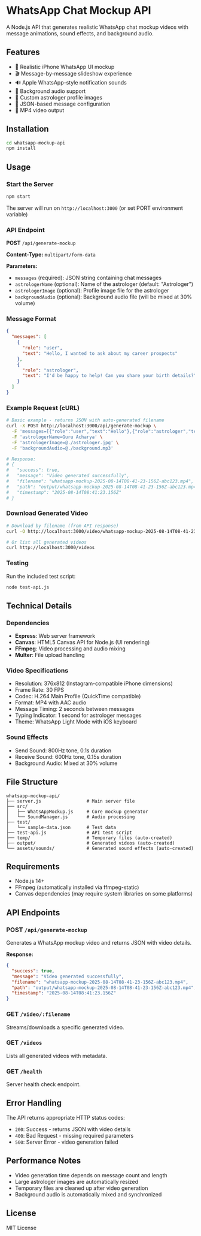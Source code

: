 # WhatsApp Chat Mockup API

A Node.js API that generates realistic WhatsApp chat mockup videos with message animations, sound effects, and background audio.

## Features

- 📱 Realistic iPhone WhatsApp UI mockup
- 🎬 Message-by-message slideshow experience
- 🔊 Apple WhatsApp-style notification sounds
- 🎵 Background audio support
- 👤 Custom astrologer profile images
- 📝 JSON-based message configuration
- 🎥 MP4 video output

## Installation

```bash
cd whatsapp-mockup-api
npm install
```

## Usage

### Start the Server

```bash
npm start
```

The server will run on `http://localhost:3000` (or set PORT environment variable)

### API Endpoint

**POST** `/api/generate-mockup`

**Content-Type:** `multipart/form-data`

**Parameters:**
- `messages` (required): JSON string containing chat messages
- `astrologerName` (optional): Name of the astrologer (default: "Astrologer")
- `astrologerImage` (optional): Profile image file for the astrologer
- `backgroundAudio` (optional): Background audio file (will be mixed at 30% volume)

### Message Format

```json
{
  "messages": [
    {
      "role": "user",
      "text": "Hello, I wanted to ask about my career prospects"
    },
    {
      "role": "astrologer",
      "text": "I'd be happy to help! Can you share your birth details?"
    }
  ]
}
```

### Example Request (cURL)

```bash
# Basic example - returns JSON with auto-generated filename
curl -X POST http://localhost:3000/api/generate-mockup \
  -F 'messages=[{"role":"user","text":"Hello"},{"role":"astrologer","text":"Hi there!"}]' \
  -F 'astrologerName=Guru Acharya' \
  -F 'astrologerImage=@./astrologer.jpg' \
  -F 'backgroundAudio=@./background.mp3'

# Response:
# {
#   "success": true,
#   "message": "Video generated successfully",
#   "filename": "whatsapp-mockup-2025-08-14T08-41-23-156Z-abc123.mp4",
#   "path": "output/whatsapp-mockup-2025-08-14T08-41-23-156Z-abc123.mp4",
#   "timestamp": "2025-08-14T08:41:23.156Z"
# }
```

### Download Generated Video

```bash
# Download by filename (from API response)
curl -O http://localhost:3000/video/whatsapp-mockup-2025-08-14T08-41-23-156Z-abc123.mp4

# Or list all generated videos
curl http://localhost:3000/videos
```

### Testing

Run the included test script:

```bash
node test-api.js
```

## Technical Details

### Dependencies
- **Express**: Web server framework
- **Canvas**: HTML5 Canvas API for Node.js (UI rendering)
- **FFmpeg**: Video processing and audio mixing
- **Multer**: File upload handling

### Video Specifications
- Resolution: 376x812 (Instagram-compatible iPhone dimensions)
- Frame Rate: 30 FPS
- Codec: H.264 Main Profile (QuickTime compatible)
- Format: MP4 with AAC audio
- Message Timing: 2 seconds between messages
- Typing Indicator: 1 second for astrologer messages
- Theme: WhatsApp Light Mode with iOS keyboard

### Sound Effects
- Send Sound: 800Hz tone, 0.1s duration
- Receive Sound: 600Hz tone, 0.15s duration
- Background Audio: Mixed at 30% volume

## File Structure

```
whatsapp-mockup-api/
├── server.js                 # Main server file
├── src/
│   ├── WhatsAppMockup.js     # Core mockup generator
│   └── SoundManager.js       # Audio processing
├── test/
│   └── sample-data.json      # Test data
├── test-api.js               # API test script
├── temp/                     # Temporary files (auto-created)
├── output/                   # Generated videos (auto-created)
└── assets/sounds/            # Generated sound effects (auto-created)
```

## Requirements

- Node.js 14+
- FFmpeg (automatically installed via ffmpeg-static)
- Canvas dependencies (may require system libraries on some platforms)

## API Endpoints

### POST `/api/generate-mockup`
Generates a WhatsApp mockup video and returns JSON with video details.

**Response:**
```json
{
  "success": true,
  "message": "Video generated successfully",
  "filename": "whatsapp-mockup-2025-08-14T08-41-23-156Z-abc123.mp4",
  "path": "output/whatsapp-mockup-2025-08-14T08-41-23-156Z-abc123.mp4",
  "timestamp": "2025-08-14T08:41:23.156Z"
}
```

### GET `/video/:filename`
Streams/downloads a specific generated video.

### GET `/videos`
Lists all generated videos with metadata.

### GET `/health`
Server health check endpoint.

## Error Handling

The API returns appropriate HTTP status codes:
- `200`: Success - returns JSON with video details
- `400`: Bad Request - missing required parameters
- `500`: Server Error - video generation failed

## Performance Notes

- Video generation time depends on message count and length
- Large astrologer images are automatically resized
- Temporary files are cleaned up after video generation
- Background audio is automatically mixed and synchronized

## License

MIT License